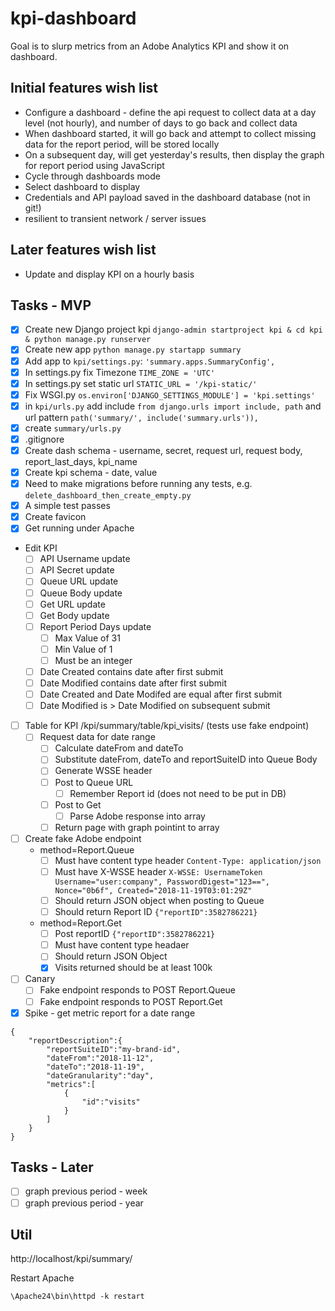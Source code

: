 # kpi-dashboard
Goal is to slurp metrics from an Adobe Analytics KPI and show it on dashboard.

## Initial features wish list
- Configure a dashboard - define the api request to collect data at a day level (not hourly), and number of days to go back and collect data
- When dashboard started, it will go back and attempt to collect missing data for the report period, will be stored locally
- On a subsequent day, will get yesterday's results, then display the graph for report period using JavaScript
- Cycle through dashboards mode
- Select dashboard to display
- Credentials and API payload saved in the dashboard database (not in git!)
- resilient to transient network / server issues

## Later features wish list
- Update and display KPI on a hourly basis

## Tasks - MVP
- [x] Create new Django project kpi `django-admin startproject kpi & cd kpi & python manage.py runserver`
- [x] Create new app `python manage.py startapp summary`
- [x] Add app to `kpi/settings.py`: `'summary.apps.SummaryConfig',`
- [x] In settings.py fix Timezone `TIME_ZONE = 'UTC'`
- [x] In settings.py set static url `STATIC_URL = '/kpi-static/'`
- [x] Fix WSGI.py `os.environ['DJANGO_SETTINGS_MODULE'] = 'kpi.settings'`
- [x] in `kpi/urls.py` add include `from django.urls import include, path` and url pattern `path('summary/', include('summary.urls')),`
- [x] create `summary/urls.py`
- [x] .gitignore
- [x] Create dash schema - username, secret, request url, request body, report_last_days, kpi_name
- [x] Create kpi schema - date, value
- [x] Need to make migrations before running any tests, e.g. `delete_dashboard_then_create_empty.py`
- [x] A simple test passes
- [x] Create favicon
- [x] Get running under Apache
- Edit KPI
    - [ ] API Username update
    - [ ] API Secret update
    - [ ] Queue URL update
    - [ ] Queue Body update
    - [ ] Get URL update
    - [ ] Get Body update
    - [ ] Report Period Days update
        - [ ] Max Value of 31
        - [ ] Min Value of 1
        - [ ] Must be an integer
    - [ ] Date Created contains date after first submit
    - [ ] Date Modified contains date after first submit
    - [ ] Date Created and Date Modifed are equal after first submit
    - [ ] Date Modified is > Date Modified on subsequent submit
- [ ] Table for KPI /kpi/summary/table/kpi_visits/ (tests use fake endpoint)
    - [ ] Request data for date range
        - [ ] Calculate dateFrom and dateTo
        - [ ] Substitute dateFrom, dateTo and reportSuiteID into Queue Body
        - [ ] Generate WSSE header
        - [ ] Post to Queue URL
            - [ ] Remember Report id (does not need to be put in DB)
        - [ ] Post to Get
            - [ ] Parse Adobe response into array
        - [ ] Return page with graph pointint to array
- [ ] Create fake Adobe endpoint
    - method=Report.Queue
        - [ ] Must have content type header `Content-Type: application/json`
        - [ ] Must have X-WSSE header `X-WSSE: UsernameToken Username="user:company", PasswordDigest="123==", Nonce="0b6f", Created="2018-11-19T03:01:29Z"`
        - [ ] Should return JSON object when posting to Queue
        - [ ] Should return Report ID `{"reportID":3582786221}`
    - method=Report.Get
        - [ ] Post reportID `{"reportID":3582786221}`
        - [ ] Must have content type headaer
        - [ ] Should return JSON Object
        - [x] Visits returned should be at least 100k
- [ ] Canary
    - [ ] Fake endpoint responds to POST Report.Queue
    - [ ] Fake endpoint responds to POST Report.Get
- [x] Spike - get metric report for a date range
```
{
    "reportDescription":{
        "reportSuiteID":"my-brand-id",
        "dateFrom":"2018-11-12",
        "dateTo":"2018-11-19",
        "dateGranularity":"day",
        "metrics":[
            {
                "id":"visits"
            }
        ]
    }
}
```


## Tasks - Later
-[ ] graph previous period - week
-[ ] graph previous period - year

## Util

http://localhost/kpi/summary/

Restart Apache
```
\Apache24\bin\httpd -k restart
```
